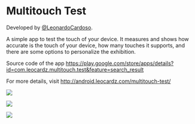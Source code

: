 Multitouch Test
=====================

Developed by <a href='https://github.com/LeonardoCardoso' target='_blank'>@LeonardoCardoso</a>. 

A simple app to test the touch of your device. It measures and shows how accurate is the touch of your device, how many touches it supports, and there are some options to personalize the exhibition.

Source code of the app https://play.google.com/store/apps/details?id=com.leocardz.multitouch.test&feature=search_result

For more details, visit http://android.leocardz.com/multitouch-test/


![](https://dl.dropboxusercontent.com/s/pp3484pnk6n2w7j/first.jpg)

![](https://dl.dropboxusercontent.com/s/g0hse5d88632kcc/second.jpg)

![](https://dl.dropboxusercontent.com/s/yi2k8o31zviqlua/third.jpg)
